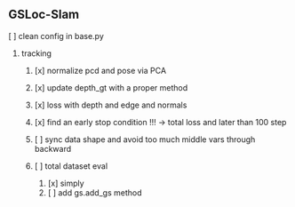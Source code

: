 ## GSLoc-Slam
[ ] clean config in base.py
1. tracking
   1. [x] normalize pcd and pose via PCA 
   2. [x] update depth_gt with a proper method 
   3. [x] loss with depth and edge and normals
   4. [x] find an early stop condition !!! -> total loss and later than 100 step
   5. [ ] sync data shape and avoid too much middle vars through backward

   6. [ ] total dataset eval
      1. [x] simply 
      2. [ ] add gs.add_gs method 
